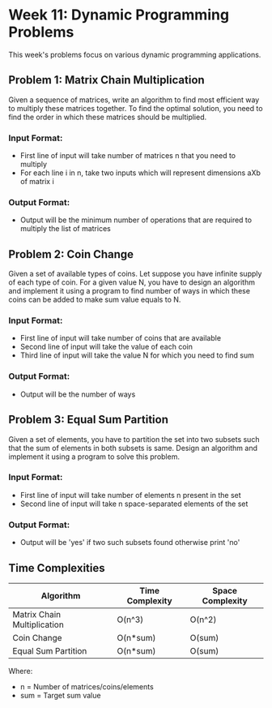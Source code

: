 # Week 11: Dynamic Programming Problems

This week's problems focus on various dynamic programming applications.

## Problem 1: Matrix Chain Multiplication
Given a sequence of matrices, write an algorithm to find most efficient way to multiply these matrices together. To find the optimal solution, you need to find the order in which these matrices should be multiplied.

### Input Format:
- First line of input will take number of matrices n that you need to multiply
- For each line i in n, take two inputs which will represent dimensions aXb of matrix i

### Output Format:
- Output will be the minimum number of operations that are required to multiply the list of matrices

## Problem 2: Coin Change
Given a set of available types of coins. Let suppose you have infinite supply of each type of coin. For a given value N, you have to design an algorithm and implement it using a program to find number of ways in which these coins can be added to make sum value equals to N.

### Input Format:
- First line of input will take number of coins that are available
- Second line of input will take the value of each coin
- Third line of input will take the value N for which you need to find sum

### Output Format:
- Output will be the number of ways

## Problem 3: Equal Sum Partition
Given a set of elements, you have to partition the set into two subsets such that the sum of elements in both subsets is same. Design an algorithm and implement it using a program to solve this problem.

### Input Format:
- First line of input will take number of elements n present in the set
- Second line of input will take n space-separated elements of the set

### Output Format:
- Output will be 'yes' if two such subsets found otherwise print 'no'

## Time Complexities

| Algorithm | Time Complexity | Space Complexity |
|-----------|----------------|------------------|
| Matrix Chain Multiplication | O(n^3) | O(n^2) |
| Coin Change | O(n*sum) | O(sum) |
| Equal Sum Partition | O(n*sum) | O(sum) |

Where:
- n = Number of matrices/coins/elements
- sum = Target sum value 